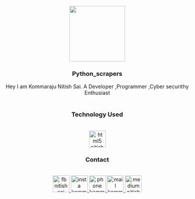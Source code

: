 <p align="center">
  <a href="http://nitishsaikommaraju.ml/">
    <img src="https://upload.wikimedia.org/wikipedia/commons/c/cb/Python_for_iOS_App_Icon.png" width="150">
  </a>
</p>

<h3 align="center">Python_scrapers</h3>
<p align="center">
  Hey I am Kommaraju Nitish Sai. A Developer ,Programmer ,Cyber securithy Enthusiast
  <br>
  <br>
</p>
<h3 align="center">Technology Used</h3>
<p align="center">
  <br><a href="python.org">
    <img src="https://upload.wikimedia.org/wikipedia/commons/c/cb/Python_for_iOS_App_Icon.png" alt="html5 nitish sai kommaraju" width="45px">
  </a>
  
</p>
<h3 align="center">Contact</h3>
<p align="center">
  <br><a href="https://www.facebook.com/nitish.sai.09">
    <img src="https://github.com/nitishsai9/nitishsai9.github.io/blob/master/img/fb.png" alt="fb nitish sai kommaraju" width="45px">
  </a>
  <a href="https://www.instagram.com/nitish_sai/">
    <img src="https://github.com/nitishsai9/nitishsai9.github.io/blob/master/img/insta.png" width="45px" alt="insta kommaraju nitish sai">
  </a>
  <a href="callto:+91 8333854477">
    <img src="https://github.com/nitishsai9/nitishsai9.github.io/blob/master/img/phone.png" width="45px" alt="phone kommaraju nitish sai">
  </a>
  <a href="mailto:Kommaraju.nitish.9@gmail.com">
    <img src="https://github.com/nitishsai9/nitishsai9.github.io/blob/master/img/email.png" width="45px" alt="mail kommaraju nitish sai">
    </a>
  <a href="https://medium.com/@kommaraju.nitish.9">
    <img src="https://github.com/nitishsai9/nitishsai9.github.io/blob/master/img/lol.png" width="45px" alt="medium nitish sai kommaraju">
  </a>
</p>
